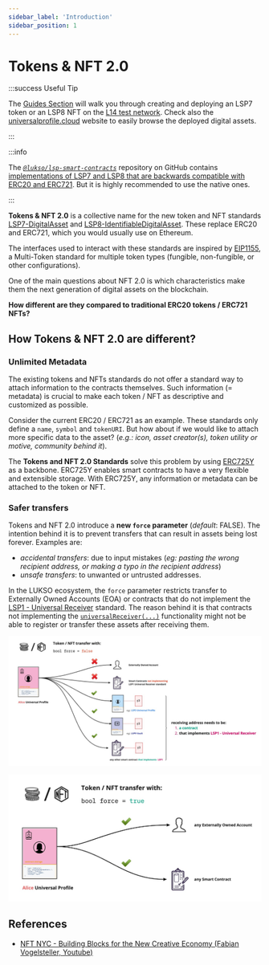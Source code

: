 ```yaml
---
sidebar_label: 'Introduction'
sidebar_position: 1
---
```


# Tokens & NFT 2.0

:::success Useful Tip

The [Guides Section](../../guides/assets/create-lsp7-digital-asset.md) will walk you through creating and deploying an LSP7 token or an LSP8 NFT on the [L14 test network](../../networks/l14-testnet.md).
Check also the [universalprofile.cloud](https://universalprofile.cloud/) website to easily browse the deployed digital assets.

:::

:::info

The [_`@lukso/lsp-smart-contracts`_](https://github.com/lukso-network/lsp-smart-contracts) repository on GitHub contains [implementations of LSP7 and LSP8 that are backwards compatible with ERC20 and ERC721](<(https://github.com/lukso-network/lsp-universalprofile-smart-contracts/tree/main/contracts)>). But it is highly recommended to use the native ones.

:::

**Tokens & NFT 2.0** is a collective name for the new token and NFT standards [LSP7-DigitalAsset](https://github.com/lukso-network/LIPs/blob/main/LSPs/LSP-7-DigitalAsset.md) and [LSP8-IdentifiableDigitalAsset](https://github.com/lukso-network/LIPs/blob/main/LSPs/LSP-8-IdentifiableDigitalAsset.md). These replace ERC20 and ERC721, which you would usually use on Ethereum.

>

The interfaces used to interact with these standards are inspired by [EIP1155](https://eips.ethereum.org/EIPS/eip-1155), a Multi-Token standard for multiple token types (fungible, non-fungible, or other configurations).

One of the main questions about NFT 2.0 is which characteristics make them the next generation of digital assets on the blockchain.

**How different are they compared to traditional ERC20 tokens / ERC721 NFTs?**

## How Tokens & NFT 2.0 are different?

### Unlimited Metadata

The existing tokens and NFTs standards do not offer a standard way to attach information to the contracts themselves. Such information (= metadata) is crucial to make each token / NFT as descriptive and customized as possible.

Consider the current ERC20 / ERC721 as an example. These standards only define a `name`, `symbol` and `tokenURI`. But how about if we would like to attach more specific data to the asset? (_e.g.: icon, asset creator(s), token utility or motive, community behind it_).

The **Tokens and NFT 2.0 Standards** solve this problem by using [ERC725Y](https://github.com/ERC725Alliance/ERC725/blob/main/docs/ERC-725.md#erc725y) as a backbone. ERC725Y enables smart contracts to have a very flexible and extensible storage. With ERC725Y, any information or metadata can be attached to the token or NFT.

### Safer transfers

Tokens and NFT 2.0 introduce a **new `force` parameter** (_default_: FALSE). The intention behind it is to prevent transfers that can result in assets being lost forever. Examples are:

- _accidental transfers_: due to input mistakes (_eg: pasting the wrong recipient address, or making a typo in the recipient address_)
- _unsafe transfers_: to unwanted or untrusted addresses.

In the LUKSO ecosystem, the `force` parameter restricts transfer to Externally Owned Accounts (EOA) or contracts that do not implement the [LSP1 - Universal Receiver](../generic-standards/02-lsp1-universal-receiver.md) standard. The reason behind it is that contracts not implementing the [`universalReceiver(...)`](../../standards/smart-contracts/lsp0-erc725-account.md#universalreceiver) functionality might not be able to register or transfer these assets after receiving them.

![Digital asset transfer force = FALSE](../../../static/img/standards/asset-transfer-force-false.jpeg)

![Digital asset transfer force = TRUE](../../../static/img/standards/asset-transfer-force-true.jpeg)

## References

- [NFT NYC - Building Blocks for the New Creative Economy (Fabian Vogelsteller, Youtube)](https://www.youtube.com/watch?v=skA4Y-vvt5s&t=2s)
